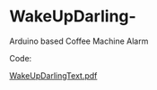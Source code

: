 # WakeUpDarling-
Arduino based Coffee Machine Alarm

Code:

[WakeUpDarlingText.pdf](https://github.com/taniamme/WakeUpDarling-/files/572894/WakeUpDarlingText.pdf)

